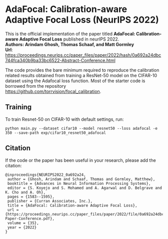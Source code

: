 # AdaFocal: Calibration-aware Adaptive Focal Loss (NeurIPS 2022)
This is the official implementation of the paper titled **AdaFocal: Calibration-aware Adaptive Focal Loss** published in neurIPS 2022. <br />
**Authors: Arindam Ghosh, Thomas Schaaf, and Matt Gormley** <br />
**Url**: https://proceedings.neurips.cc/paper_files/paper/2022/hash/0a692a24dbc744fca340b9ba33bc6522-Abstract-Conference.html <br />


The code provides the bare minimum required to reproduce the calibration related results obtained from training a ResNet-50 model on the CIFAR-10 dataset using the Adafocal loss function.
Most of the starter code is borrowed from the repository https://github.com/torrvision/focal_calibration.

## Training
To train Resnet-50 on CIFAR-10 with default settings, run:
```train
python main.py --dataset cifar10 --model resnet50 --loss adafocal -e 350 --save-path exp/cifar10_resnet50_adafocal
```

## Citation
If the code or the paper has been useful in your research, please add the citation:
```citation
@inproceedings{NEURIPS2022_0a692a24,
 author = {Ghosh, Arindam and Schaaf, Thomas and Gormley, Matthew},
 booktitle = {Advances in Neural Information Processing Systems},
 editor = {S. Koyejo and S. Mohamed and A. Agarwal and D. Belgrave and K. Cho and A. Oh},
 pages = {1583--1595},
 publisher = {Curran Associates, Inc.},
 title = {AdaFocal: Calibration-aware Adaptive Focal Loss},
 url = {https://proceedings.neurips.cc/paper_files/paper/2022/file/0a692a24dbc744fca340b9ba33bc6522-Paper-Conference.pdf},
 volume = {35},
 year = {2022}
}
```
